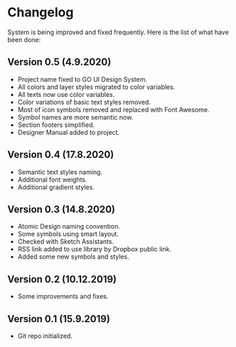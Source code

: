 # Changelog

System is being improved and fixed frequently. Here is the list of what have been done:

## Version 0.5 (4.9.2020)

* Project name fixed to GO UI Design System.
* All colors and layer styles migrated to color variables.
* All texts now use color variables.
* Color variations of basic text styles removed.
* Most of icon symbols removed and replaced with Font Awesome.
* Symbol names are more semantic now.
* Section footers simplified.
* Designer Manual added to project.

## Version 0.4 (17.8.2020)

* Semantic text styles naming.
* Additional font weights.
* Additional gradient styles.

## Version 0.3 (14.8.2020)

* Atomic Design naming convention.
* Some symbols using smart layout.
* Checked with Sketch Assistants. 
* RSS link added to use library by Dropbox public link.
* Added some new symbols and styles.

## Version 0.2 (10.12.2019)

* Some improvements and fixes. 

## Version 0.1 (15.9.2019)

* Git repo initialized. 